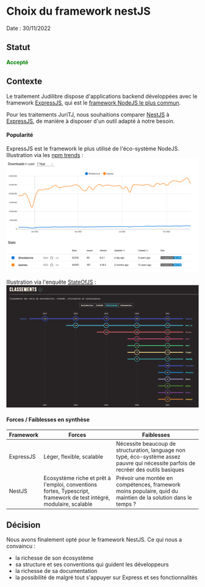 # Choix du framework nestJS

Date : 30/11/2022

## Statut

**<span style="color:green">Accepté</span>**

## Contexte

Le traitement Judilibre dispose d'applications backend développées avec le framework [ExpressJS](https://expressjs.com/fr/), qui est le [framework NodeJS le plus commun](https://2021.stateofjs.com/fr-FR/libraries/back-end-frameworks/).

Pour les traitements JuriTJ, nous souhaitions comparer [NestJS](https://nestjs.com/) à [ExpressJS](https://expressjs.com/fr/), de manière à disposer d'un outil adapté à notre besoin. 

#### Popularité 

ExpressJS est le framework le plus utilisé de l'éco-système NodeJS. 
Illustration via les [npm trends](https://npmtrends.com/@nestjs/core-vs-express) : 
![NPM Trends](../images/0001-npm-trends-2022.png)

Illustration via l'enquête [StateOfJS](https://2021.stateofjs.com/fr-FR/libraries/back-end-frameworks/) : 
![State of JS](../images/0001-state-of-js-2021.png)

#### Forces / Faiblesses en synthèse

| Framework  | Forces | Faiblesses |
|------------|--------|------------|
| ExpressJS  | Léger, flexible, scalable  | Nécessite beaucoup de structuration, language non typé, éco-système assez pauvre qui nécessite parfois de recréer des outils basiques |
| NestJS     | Ecosystème riche et prêt à l'emploi, conventions fortes, Typescript, framework de test intégré, modulaire, scalable | Prévoir une montée en compétences, framework moins populaire, quid du maintien de la solution dans le temps ? |


## Décision

Nous avons finalement opté pour le framework NestJS. Ce qui nous a convaincu : 
- la richesse de son écosystème 
- sa structure et ses conventions qui guident les développeurs
- la richesse de sa documentation
- la possibilité de malgré tout s'appuyer sur Express et ses fonctionnalités